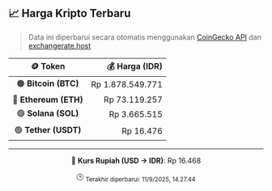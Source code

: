 

<!-- HARGA_KRIPTO -->
## 📈 Harga Kripto Terbaru

> Data ini diperbarui secara otomatis menggunakan [CoinGecko API](https://www.coingecko.com/) dan [exchangerate.host](https://exchangerate.host/)

<div align="center">

| 🪙 Token | 💰 Harga (IDR) |
|:------:|---------------:|
| 🟠 **Bitcoin (BTC)**   | Rp 1.878.549.771 |
| 🔵 **Ethereum (ETH)**  | Rp 73.119.257 |
| 🟣 **Solana (SOL)**    | Rp 3.665.515 |
| 🟢 **Tether (USDT)**   | Rp 16.476 |

---

💱 **Kurs Rupiah (USD → IDR)**: Rp 16.468

🕒 <sub>Terakhir diperbarui: 11/9/2025, 14.27.44</sub>

</div>
<!-- /HARGA_KRIPTO -->